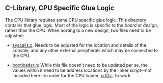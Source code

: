 ## C-Library, CPU Specific Glue Logic

The CPU library requires some CPU specific glue logic.  This directory
contains that glue logic.  Most of the logic is specific to the *board*
or *design*, rather than the CPU.  When porting to a new design, two
files need to be adjusted:

- [syscalls.c](syscalls.c): Needs to be adjusted for the location and details
  of the console, and any other external peripherals which may be connected
  to the CPU.

- [bootloader.h](bootloader.h): While this file doesn't need to be updated
  per se, the values within it need to be address locations by the linker
  script--not included here--in order for the CPU loader,
  [crt0.c](crt0.c), to work.

